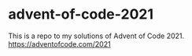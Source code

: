 # advent-of-code-2021
This is a repo to my solutions of Advent of Code 2021. https://adventofcode.com/2021
